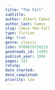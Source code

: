 ```yaml
---
title: "The Fall"
subtitle: 
author: Albert Camus
author_last: Camus
slug: camus-the-fall
type: fiction
img: true
genre: classic
isbn: 9780679720225
goodreads_id: 11991
publish_year: 1956
pages: 147
rating: 
date_started:
date_completed:
priority: low
---
```

